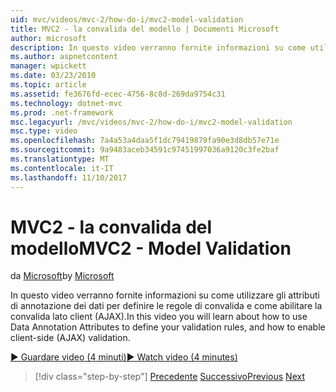 ```yaml
---
uid: mvc/videos/mvc-2/how-do-i/mvc2-model-validation
title: MVC2 - la convalida del modello | Documenti Microsoft
author: microsoft
description: In questo video verranno fornite informazioni su come utilizzare gli attributi di annotazione dei dati per definire le regole di convalida e come abilitare la convalida lato client (AJAX).
ms.author: aspnetcontent
manager: wpickett
ms.date: 03/23/2010
ms.topic: article
ms.assetid: fe3676fd-ecec-4756-8c8d-269da9754c31
ms.technology: dotnet-mvc
ms.prod: .net-framework
msc.legacyurl: /mvc/videos/mvc-2/how-do-i/mvc2-model-validation
msc.type: video
ms.openlocfilehash: 7a4a53a4daa5f1dc79419879fa90e3d8db57e71e
ms.sourcegitcommit: 9a9483aceb34591c97451997036a9120c3fe2baf
ms.translationtype: MT
ms.contentlocale: it-IT
ms.lasthandoff: 11/10/2017
---
```

<a name="mvc2---model-validation"></a><span data-ttu-id="d8073-103">MVC2 - la convalida del modello</span><span class="sxs-lookup"><span data-stu-id="d8073-103">MVC2 - Model Validation</span></span>
====================
<span data-ttu-id="d8073-104">da [Microsoft](https://github.com/microsoft)</span><span class="sxs-lookup"><span data-stu-id="d8073-104">by [Microsoft](https://github.com/microsoft)</span></span>

<span data-ttu-id="d8073-105">In questo video verranno fornite informazioni su come utilizzare gli attributi di annotazione dei dati per definire le regole di convalida e come abilitare la convalida lato client (AJAX).</span><span class="sxs-lookup"><span data-stu-id="d8073-105">In this video you will learn about how to use Data Annotation Attributes to define your validation rules, and how to enable client-side (AJAX) validation.</span></span>

[<span data-ttu-id="d8073-106">&#9654; Guardare video (4 minuti)</span><span class="sxs-lookup"><span data-stu-id="d8073-106">&#9654; Watch video (4 minutes)</span></span>](https://channel9.msdn.com/Blogs/ASP-NET-Site-Videos/mvc2-model-validation)

>[!div class="step-by-step"]
<span data-ttu-id="d8073-107">[Precedente](mvc2-stronglytyped-helpers.md)
[Successivo](mvc2-template-customization.md)</span><span class="sxs-lookup"><span data-stu-id="d8073-107">[Previous](mvc2-stronglytyped-helpers.md)
[Next](mvc2-template-customization.md)</span></span>
